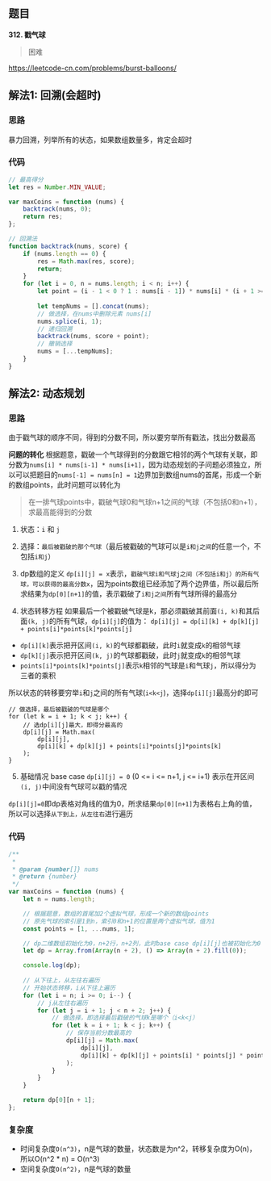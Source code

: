 ## 题目
**312. 戳气球**
>困难

https://leetcode-cn.com/problems/burst-balloons/

## 解法1: 回溯(会超时)
### 思路
暴力回溯，列举所有的状态，如果数组数量多，肯定会超时
### 代码
```javascript
// 最高得分
let res = Number.MIN_VALUE;

var maxCoins = function (nums) {
    backtrack(nums, 0);
    return res;
};

// 回溯法
function backtrack(nums, score) {
    if (nums.length == 0) {
        res = Math.max(res, score);
        return;
    }
    for (let i = 0, n = nums.length; i < n; i++) {
        let point = (i - 1 < 0 ? 1 : nums[i - 1]) * nums[i] * (i + 1 >= n ? 1 : nums[i + 1]);
    
        let tempNums = [].concat(nums);
        // 做选择，在nums中删除元素 nums[i]
        nums.splice(i, 1);
        // 递归回溯
        backtrack(nums, score + point);
        // 撤销选择
        nums = [...tempNums];
    }
}

```
## 解法2: 动态规划

### 思路
由于戳气球的顺序不同，得到的分数不同，所以要穷举所有戳法，找出分数最高

**问题的转化**
根据题意，戳破一个气球得到的分数跟它相邻的两个气球有关联，即分数为`nums[i] * nums[i-1] * nums[i+1]`，因为动态规划的子问题必须独立，所以可以把题目的`nums[-1] = nums[n] = 1`边界加到数组nums的首尾，形成一个新的数组points，此时问题可以转化为

>在一排气球points中，戳破气球0和气球n+1之间的气球（不包括0和n+1），求最高能得到的分数



1. 状态：`i` 和 `j`

2. 选择：`最后被戳破的那个气球`（最后被戳破的气球可以是`i和j之间`的任意一个，不包括`i和j`）

3. dp数组的定义
`dp[i][j] = x`表示，`戳破气球i和气球j之间（不包括i和j）的所有气球，可以获得的最高分数x`，因为points数组已经添加了两个边界值，所以最后所求结果为`dp[0][n+1]`的值，表示戳破了`i和j之间`所有气球所得的最高分

4. 状态转移方程
如果最后一个被戳破气球是k，那必须戳破其前面`(i, k)`和其后面`(k, j)`的所有气球，`dp[i][j]`的值为：
`dp[i][j] = dp[i][k] + dp[k][j] + points[i]*points[k]*points[j]`
* `dp[i][k]`表示把开区间`(i, k)`的气球都戳破，此时`i`就变成`k`的相邻气球
* `dp[k][j]`表示把开区间`(k, j)`的气球都戳破，此时`j`就变成`k`的相邻气球
* `points[i]*points[k]*points[j]`表示`k`相邻的气球是`i`和气球`j`，所以得分为三者的乘积

所以状态的转移要穷举`i`和`j`之间的所有气球(`i<k<j`)，选择`dp[i][j]`最高分的即可
```
// 做选择，最后被戳破的气球是哪个
for (let k = i + 1; k < j; k++) {
    // 选dp[i][j]最大，即得分最高的
    dp[i][j] = Math.max(
        dp[i][j], 
        dp[i][k] + dp[k][j] + points[i]*points[j]*points[k]
    );
}
```

5. 基础情况 base case
`dp[i][j] = 0` (0 <= i <= n+1, j <= i+1)
表示在开区间`(i, j)`中间没有气球可以戳的情况

`dp[i][j]=0`即dp表格对角线的值为0，所求结果`dp[0][n+1]`为表格右上角的值，
所以可以选择`从下到上，从左往右`进行遍历


### 代码
```javascript
/**
 *
 * @param {number[]} nums
 * @return {number}
 */
var maxCoins = function (nums) {
    let n = nums.length;

    // 根据题意，数组的首尾加2个虚拟气球，形成一个新的数组points
    // 原先气球的索引是1到n，索引0和n+1的位置是两个虚拟气球，值为1
    const points = [1, ...nums, 1];

    // dp二维数组初始化为0，n+2行，n+2列，此时base case dp[i][j]也被初始化为0
    let dp = Array.from(Array(n + 2), () => Array(n + 2).fill(0));

    console.log(dp);
    
    // 从下往上，从左往右遍历
    // 开始状态转移，i从下往上遍历
    for (let i = n; i >= 0; i--) {
        // j从左往右遍历
        for (let j = i + 1; j < n + 2; j++) {
            // 做选择，即选择最后戳破的气球k是哪个（i<k<j）
            for (let k = i + 1; k < j; k++) {
                // 保存当前分数最高的
                dp[i][j] = Math.max(
                    dp[i][j],
                    dp[i][k] + dp[k][j] + points[i] * points[j] * points[k]
                );
            }
        }
    }

    return dp[0][n + 1];
};
```

### 复杂度
* 时间复杂度`O(n^3)`，n是气球的数量，状态数是为n^2，转移复杂度为O(n)，所以O(n^2 * n) = O(n^3)
* 空间复杂度`O(n^2)`，n是气球的数量